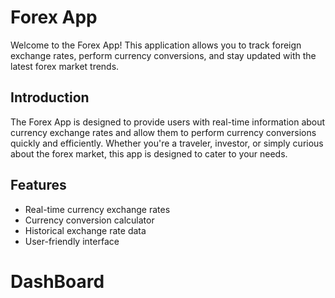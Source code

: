 # Forex App

Welcome to the Forex App! This application allows you to track foreign exchange rates, perform currency conversions, and stay updated with the latest forex market trends.


## Introduction
The Forex App is designed to provide users with real-time information about currency exchange rates and allow them to perform currency conversions quickly and efficiently. Whether you're a traveler, investor, or simply curious about the forex market, this app is designed to cater to your needs.

## Features
- Real-time currency exchange rates
- Currency conversion calculator
- Historical exchange rate data
- User-friendly interface

# DashBoard
